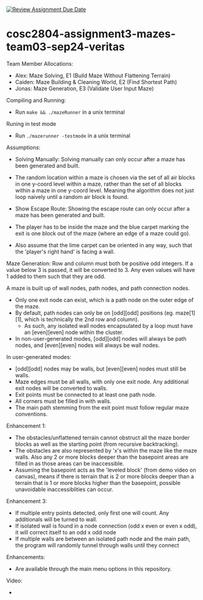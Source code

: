 [![Review Assignment Due Date](https://classroom.github.com/assets/deadline-readme-button-22041afd0340ce965d47ae6ef1cefeee28c7c493a6346c4f15d667ab976d596c.svg)](https://classroom.github.com/a/Jwdk2u8p)
# cosc2804-assignment3-mazes-team03-sep24-veritas
Team Member Allocations:
- Alex: Maze Solving, E1 (Build Maze Without Flattening Terrain)
- Caiden: Maze Building & Cleaning World, E2 (Find Shortest Path)
- Jonas: Maze Generation, E3 (Validate User Input Maze)

Compiling and Running:
- Run ```make && ./mazeRunner``` in a unix terminal

Runing in test mode
- Run ```./mazerunner -testmode``` in a unix terminal

Assumptions:
- Solving Manually: Solving manually can only occur after a maze has been generated and built.
- The random location within a maze is chosen via the set of all air blocks in one y-coord level within a maze, rather than the set of all blocks within a maze in one y-coord level. Meaning the algorithm does not just loop naively until a random air block is found.

- Show Escape Route: Showing the escape route can only occur after a maze has been generated and built.
- The player has to be inside the maze and the blue carpet marking the exit is one block out of the maze (where an edge of a maze could go).
- Also assume that the lime carpet can be oriented in any way, such that the 'player's right hand' is facing a wall.

Maze Generation:
    Row and column must both be positive odd integers. If a value below 3 is passed, it will be converted to 3.
    Any even values will have 1 added to them such that they are odd.

A maze is built up of wall nodes, path nodes, and path connection nodes.
- Only one exit node can exist, which is a path node on the outer edge of the maze.
- By default, path nodes can only be on [odd][odd] positions (eg. maze[1][1], which is technically the 2nd row and column).
    * As such, any isolated wall nodes encapsulated by a loop must have an [even][even] node within the cluster.
- In non-user-generated modes, [odd][odd] nodes will always be path nodes, and [even][even] nodes will always be wall nodes.

In user-generated modes:
- [odd][odd] nodes may be walls, but [even][even] nodes must still be walls.
- Maze edges must be all walls, with only one exit node. Any additional exit nodes will be converted to walls.
- Exit points must be connected to at least one path node.
- All corners must be filled in with walls.
- The main path stemming from the exit point must follow regular maze conventions.
        
Enhancement 1:
- The obstacles/unflattened terrain cannot obstruct all the maze border blocks as well as the starting point (from recursive backtracking).
- The obstacles are also represented by 'x's within the maze like the maze walls. Also any 2 or more blocks deeper than the basepoint areas are filled in as those areas can be inaccessible.
- Assuming the basepoint acts as the 'leveled block' (from demo video on canvas), means if there is terrain that is 2 or more blocks deeper than a terrain that is 1 or more blocks higher than the basepoint, possible unavoidable inaccessiblities can occur.

Enhancement 3:
- If multiple entry points detected, only first one will count. Any additionals will be turned to wall.
- If isolated wall is found in a node connection (odd x even or even x odd), it will correct itself to an odd x odd node
- If multiple walls are between an isolated path node and the main path, the program will randomly tunnel through walls until they connect



Enhancements:
- Are available through the main menu options in this repository.

Video:
- <insert link here>
